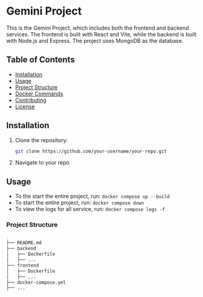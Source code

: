 # Gemini Project

This is the Gemini Project, which includes both the frontend and backend services. The frontend is built with React and Vite, while the backend is built with Node.js and Express. The project uses MongoDB as the database.

## Table of Contents

- [Installation](#installation)
- [Usage](#usage)
- [Project Structure](#project-structure)
- [Docker Commands](#docker-commands)
- [Contributing](#contributing)
- [License](#license)

## Installation

1. Clone the repository:

   ```bash
   git clone https://github.com/your-username/your-repo.git

   ```

2. Navigate to your repo

## Usage

- To the start the entire project, run: `docker compose up --build`
- To start the entire project, run: `docker compose down`
- To view the logs for all service, run: `docker compose logs -f`

### Project Structure

```bash
.
├── README.md
├── backend
│   ├── Dockerfile
│   ├── ...
├── frontend
│   ├── Dockerfile
│   ├── ...
├── docker-compose.yml
├── ...
```
